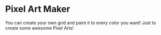 # Pixel Art Maker

You can create your own grid and paint it to every color you want! Just to create some awesome Pixel Arts!